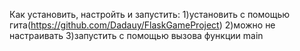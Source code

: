Как установить, настройть и запустить:
    1)установить с помощью гита(https://github.com/Dadauy/FlaskGameProject)
    2)можно не настраивать 
    3)запустить с помощью вызова функции main

